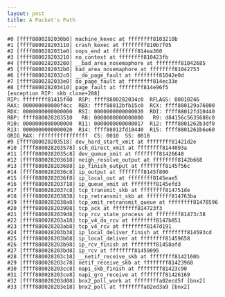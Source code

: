 ```yaml
---
layout: post
title: A Packet's Path 
---
```


	#0 [ffff8800282030b0] machine_kexec at ffffffff8103210b
	#1 [ffff880028203110] crash_kexec at ffffffff810b7f05
	#2 [ffff8800282031e0] oops_end at ffffffff814ea360
	#3 [ffff880028203210] no_context at ffffffff810423fb
	#4 [ffff880028203260] __bad_area_nosemaphore at ffffffff81042685
	#5 [ffff8800282032b0] bad_area_nosemaphore at ffffffff81042753
	#6 [ffff8800282032c0] __do_page_fault at ffffffff81042e0d
	#7 [ffff8800282033e0] do_page_fault at ffffffff814ec33e
	#8 [ffff880028203410] page_fault at ffffffff814e96f5
    [exception RIP: skb_clone+208]
    RIP: ffffffff81415f40  RSP: ffff8800282034c0  RFLAGS: 00010246
    RAX: 000000000000f4cc  RBX: ffff88012bfb15c0  RCX: ffff880129a76000
    RDX: 0000000000000000  RSI: 0000000000000020  RDI: ffff88012fd10440
    RBP: ffff880028203510   R8: 0000000000000000   R9: d84156c5635688c0
    R10: 0000000000000000  R11: 0000000000000017  R12: ffff8801262b3df0
    R13: 0000000000000020  R14: ffff88012fd10440  R15: ffff8801261b6e60
    ORIG_RAX: ffffffffffffffff  CS: 0010  SS: 0018
	#9 [ffff880028203518] dev_hard_start_xmit at ffffffff81421d2e
	#10 [ffff880028203578] sch_direct_xmit at ffffffff8144093a
	#11 [ffff8800282035c8] dev_queue_xmit at ffffffff81426648
	#12 [ffff880028203618] neigh_resolve_output at ffffffff8142b668
	#13 [ffff880028203688] ip_finish_output at ffffffff8145f56c
	#14 [ffff8800282036c8] ip_output at ffffffff8145f800
	#15 [ffff8800282036f8] ip_local_out at ffffffff8145eae5
	#16 [ffff880028203718] ip_queue_xmit at ffffffff8145efd3
	#17 [ffff8800282037c8] tcp_transmit_skb at ffffffff814751de
	#18 [ffff880028203838] tcp_retransmit_skb at ffffffff814763ba
	#19 [ffff8800282038a8] tcp_xmit_retransmit_queue at ffffffff81478596
	#20 [ffff880028203908] tcp_ack at ffffffff814723f3
	#21 [ffff8800282039d8] tcp_rcv_state_process at ffffffff81473c38
	#22 [ffff880028203a18] tcp_v4_do_rcv at ffffffff8147b851
	#23 [ffff880028203ab8] tcp_v4_rcv at ffffffff8147d191
	#24 [ffff880028203b38] ip_local_deliver_finish at ffffffff814593cd
	#25 [ffff880028203b68] ip_local_deliver at ffffffff81459658
	#26 [ffff880028203b98] ip_rcv_finish at ffffffff81458afd
	#27 [ffff880028203bd8] ip_rcv at ffffffff81459095
	#28 [ffff880028203c18] __netif_receive_skb at ffffffff8142160b
	#29 [ffff880028203c78] netif_receive_skb at ffffffff81423968
	#30 [ffff880028203cc8] napi_skb_finish at ffffffff81423c90
	#31 [ffff880028203ce8] napi_gro_receive at ffffffff81426169
	#32 [ffff880028203d08] bnx2_poll_work at ffffffffa02ecd5f [bnx2]
	#33 [ffff880028203e18] bnx2_poll at ffffffffa02ed3a9 [bnx2]
